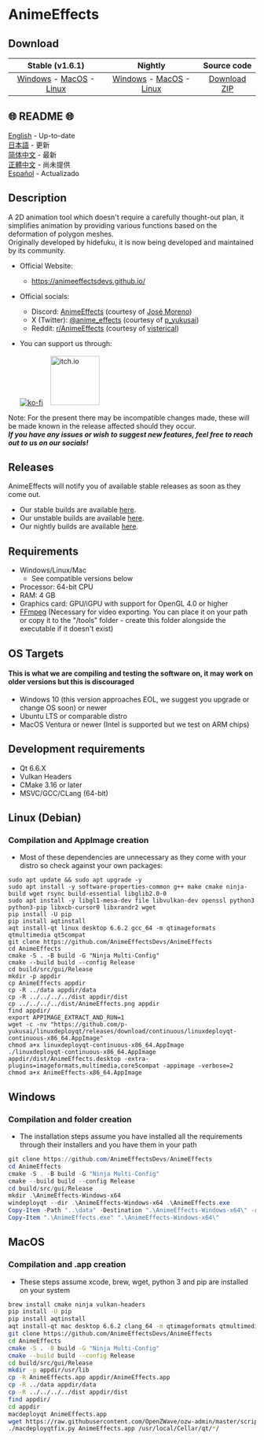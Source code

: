 # AnimeEffects

## Download

|                                                                                                                                                               Stable (v1.6.1)                                                                                                                                                               |                                                                                                                                                                                     Nightly                                                                                                                                                                                      |                                          Source code                                           |
| :---------------------------------------------------------------------------------------------------------------------------------------------------------------------------------------------------------------------------------------------------------------------------------------------------------------------------------------: | :------------------------------------------------------------------------------------------------------------------------------------------------------------------------------------------------------------------------------------------------------------------------------------------------------------------------------------------------------------------------------: | :--------------------------------------------------------------------------------------------: |
| [Windows](https://github.com/AnimeEffectsDevs/AnimeEffects/releases/download/v1.6/AnimeEffects-Installer-Windows.exe) - [MacOS](https://github.com/AnimeEffectsDevs/AnimeEffects/releases/download/v1.6/AnimeEffects-MacOS.zip) - [Linux](https://github.com/AnimeEffectsDevs/AnimeEffects/releases/download/v1.6/AnimeEffects-Linux.zip) | [Windows](https://nightly.link/AnimeEffectsDevs/AnimeEffects/workflows/build-windows.yaml/master/AnimeEffects-Windows-x64.zip) - [MacOS](https://nightly.link/AnimeEffectsDevs/AnimeEffects/workflows/build_mac_intel.yaml/master/AnimeEffects-MacOS.zip) - [Linux](https://nightly.link/AnimeEffectsDevs/AnimeEffects/workflows/build_linux.yaml/master/AnimeEffects-Linux.zip) | [Download ZIP](https://github.com/AnimeEffectsDevs/AnimeEffects/archive/refs/heads/master.zip) |

## 🌐 README 🌐

[English](./README.md) - Up-to-date <br>
[日本語](./README-ja.md) - 更新 <br>
[简体中文](./README-zh.md) - 最新 <br>
[正體中文](./README-zh-t.md) - 尚未提供 <br>
[Español](./README-es.md) - Actualizado <br>

## Description

A 2D animation tool which doesn't require a carefully thought-out plan, it simplifies animation by providing various functions based on the deformation of polygon meshes.<br>
Originally developed by hidefuku, it is now being developed and maintained by its community.

- Official Website:<br>
  - <https://animeeffectsdevs.github.io/>
- Official socials:<br>

  - Discord: <a href='https://discord.gg/sKp8Srm'>AnimeEffects</a> (courtesy of [José Moreno](https://github.com/Jose-Moreno))<br>
  - X (Twitter): <a href='https://x.com/anime_effects'>@anime_effects</a> (courtesy of [p_yukusai](https://github.com/p-yukusai))<br>
  - Reddit: <a href='https://www.reddit.com/r/AnimeEffects/'>r/AnimeEffects</a> (courtesy of [visterical](https://www.tumblr.com/visterical))<br>

- You can support us through:<br><br>
  [![ko-fi](https://ko-fi.com/img/githubbutton_sm.svg)](https://ko-fi.com/V7V04YLC3) &nbsp;&nbsp;
  <a href="https://yukusai.itch.io/animeeffects" target="_blank"> <img src="https://static.itch.io/images/badge-color.svg" alt="itch.io" style="width:100px" /> </a>

Note: For the present there may be incompatible changes made, these will be made known in the release affected should they occur.<br>
**_If you have any issues or wish to suggest new features, feel free to reach out to us on our socials!_**

## Releases

AnimeEffects will notify you of available stable releases as soon as they come out.

- Our stable builds are available [here](https://github.com/AnimeEffectsDevs/AnimeEffects/releases).<br>
- Our unstable builds are available [here](https://github.com/p-yukusai/AnimeEffects/releases).<br>
- Our nightly builds are available [here](https://github.com/AnimeEffectsDevs/AnimeEffects/actions).

## Requirements

- Windows/Linux/Mac
  - See compatible versions below
- Processor: 64-bit CPU
- RAM: 4 GB
- Graphics card: GPU/iGPU with support for OpenGL 4.0 or higher
- [FFmpeg](https://ffmpeg.org/download.html) (Necessary for video exporting. You can place it on your path or copy it to the "/tools" folder - create this folder alongside the executable if it doesn't exist)

## OS Targets

#### This is what we are compiling and testing the software on, it may work on older versions but this is discouraged

- Windows 10 (this version approaches EOL, we suggest you upgrade or change OS soon) or newer
- Ubuntu LTS or comparable distro
- MacOS Ventura or newer (Intel is supported but we test on ARM chips)

## Development requirements

- Qt 6.6.X
- Vulkan Headers
- CMake 3.16 or later
- MSVC/GCC/CLang (64-bit)

## Linux (Debian)

### Compilation and AppImage creation

- Most of these dependencies are unnecessary as they come with your distro so check against your own packages:

```
sudo apt update && sudo apt upgrade -y
sudo apt install -y software-properties-common g++ make cmake ninja-build wget rsync build-essential libglib2.0-0
sudo apt install -y libgl1-mesa-dev file libvulkan-dev openssl python3 python3-pip libxcb-cursor0 libxrandr2 wget
pip install -U pip
pip install aqtinstall
aqt install-qt linux desktop 6.6.2 gcc_64 -m qtimageformats qtmultimedia qt5compat
git clone https://github.com/AnimeEffectsDevs/AnimeEffects
cd AnimeEffects
cmake -S . -B build -G "Ninja Multi-Config"
cmake --build build --config Release
cd build/src/gui/Release
mkdir -p appdir
cp AnimeEffects appdir
cp -R ../data appdir/data
cp -R ../../../../dist appdir/dist
cp ../../../../dist/AnimeEffects.png appdir
find appdir/
export APPIMAGE_EXTRACT_AND_RUN=1
wget -c -nv "https://github.com/p-yukusai/linuxdeployqt/releases/download/continuous/linuxdeployqt-continuous-x86_64.AppImage"
chmod a+x linuxdeployqt-continuous-x86_64.AppImage
./linuxdeployqt-continuous-x86_64.AppImage appdir/dist/AnimeEffects.desktop -extra-plugins=imageformats,multimedia,core5compat -appimage -verbose=2
chmod a+x AnimeEffects-x86_64.AppImage
```

## Windows

### Compilation and folder creation

- The installation steps assume you have installed all the requirements through their installers and you have them in your path

```powershell
git clone https://github.com/AnimeEffectsDevs/AnimeEffects
cd AnimeEffects
cmake -S . -B build -G "Ninja Multi-Config"
cmake --build build --config Release
cd build/src/gui/Release
mkdir .\AnimeEffects-Windows-x64
windeployqt --dir .\AnimeEffects-Windows-x64 .\AnimeEffects.exe
Copy-Item -Path "..\data" -Destination ".\AnimeEffects-Windows-x64\" -recurse -Force
Copy-Item ".\AnimeEffects.exe" ".\AnimeEffects-Windows-x64\"
```

## MacOS

### Compilation and .app creation

- These steps assume xcode, brew, wget, python 3 and pip are installed on your system

```bash
brew install cmake ninja vulkan-headers
pip install -U pip
pip install aqtinstall
aqt install-qt mac desktop 6.6.2 clang_64 -m qtimageformats qtmultimedia qt5compat
git clone https://github.com/AnimeEffectsDevs/AnimeEffects
cd AnimeEffects
cmake -S . -B build -G "Ninja Multi-Config"
cmake --build build --config Release
cd build/src/gui/Release
mkdir -p appdir/usr/lib
cp -R AnimeEffects.app appdir/AnimeEffects.app
cp -R ../data appdir/data
cp -R ../../../../dist appdir/dist
find appdir/
cd appdir
macdeployqt AnimeEffects.app
wget https://raw.githubusercontent.com/OpenZWave/ozw-admin/master/scripts/macdeployqtfix.py && chmod a+x macdeployqtfix.py
./macdeployqtfix.py AnimeEffects.app /usr/local/Cellar/qt/*/
```
